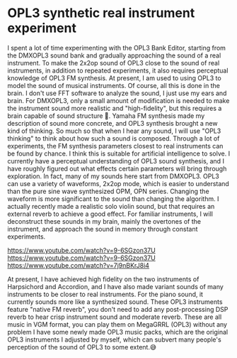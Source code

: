 # OPL3 synthetic real instrument experiment
 I spent a lot of time experimenting with the OPL3 Bank Editor, starting from the DMXOPL3 sound bank and gradually approaching the sound of a real instrument. To make the 2x2op sound of OPL3 close to the sound of real instruments, in addition to repeated experiments, it also requires perceptual knowledge of OPL3 FM synthesis. At present, I am used to using OPL3 to model the sound of musical instruments. Of course, all this is done in the brain. I don't use FFT software to analyze the sound, I just use my ears and brain.
For DMXOPL3, only a small amount of modification is needed to make the instrument sound more realistic and "high-fidelity", but this requires a brain capable of sound structure 🧠. 
Yamaha FM synthesis made my description of sound more concrete, and OPL3 synthesis brought a new kind of thinking. So much so that when I hear any sound, I will use "OPL3 thinking" to think about how such a sound is composed. 
Through a lot of experiments, the FM synthesis parameters closest to real instruments can be found by chance. I think this is suitable for artificial intelligence to solve. 
I currently have a perceptual understanding of OPL3 sound synthesis, and I have roughly figured out what effects certain parameters will bring through exploration. 
In fact, many of my sounds here start from DMXOPL3. 
OPL3 can use a variety of waveforms, 2x2op mode, which is easier to understand than the pure sine wave synthesized OPM, OPN series. 
Changing the waveform is more significant to the sound than changing the algorithm. 
I actually recently made a realistic solo violin sound, but that requires an external reverb to achieve a good effect. 
For familiar instruments, I will deconstruct these sounds in my brain, mainly the overtones of the instrument, and approach the sound in memory through constant experiments. 

https://www.youtube.com/watch?v=9-6SGzon37U 
https://www.youtube.com/watch?v=9-6SGzon37U 
https://www.youtube.com/watch?v=7j9nBKrJ8i4 

At present, I have achieved high fidelity on the two instruments of Harpsichord and Accordion, and I have also made variant sounds of many instruments to be closer to real instruments. For the piano sound, it currently sounds more like a synthesized sound. 
These OPL3 instruments feature "native FM reverb", you don't need to add any post-processing DSP reverb to hear crisp instrument sound and moderate reverb.
These are all music in VGM format, you can play them on MegaGRRL (OPL3) without any problem 
I have some newly made OPL3 music packs, which are the original OPL3 instruments I adjusted by myself, which can subvert many people's perception of the sound of OPL3 to some extent.😅 

